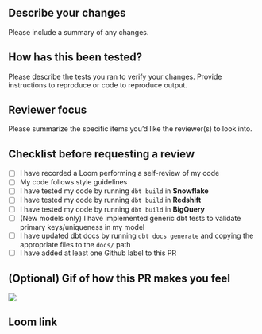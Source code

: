## Describe your changes

Please include a summary of any changes.

## How has this been tested?

Please describe the tests you ran to verify your changes.  Provide instructions to reproduce or code to reproduce output.

## Reviewer focus

Please summarize the specific items you’d like the reviewer(s) to look into.

## Checklist before requesting a review

- [ ]  I have recorded a Loom performing a self-review of my code
- [ ]  My code follows style guidelines
- [ ]  I have tested my code by running `dbt build` in **Snowflake**
- [ ]  I have tested my code by running `dbt build` in **Redshift**
- [ ]  I have tested my code by running `dbt build` in **BigQuery**
- [ ]  (New models only) I have implemented generic dbt tests to validate primary keys/uniqueness in my model
- [ ]  I have updated dbt docs by running `dbt docs generate` and copying the appropriate files to the `docs/` path
- [ ]  I have added at least one Github label to this PR

## (Optional) Gif of how this PR makes you feel

![](url)

## Loom link

